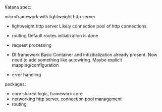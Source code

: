 Katana spec:

microframework with lightweight http server

- lightweight http server
Likely connection pool of http connections.


- routing
Default routes initialization is done

- request processing

- DI framework
Basic Container and intizitialization already present. Now need to add something like autowiring.
Maybe explicit mapping/configuration

- error handling

packages:
- core 
shared logic, framework core
- networking
http server, connection pool management
- routing 
